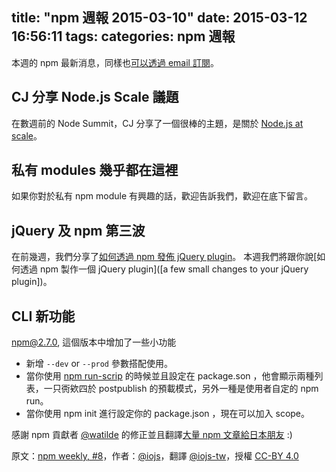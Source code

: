 title: "npm 週報 2015-03-10"
date: 2015-03-12 16:56:11
tags:
categories: npm 週報
---


本週的 npm 最新消息，同樣也[可以透過 email 訂閱](https://www.npmjs.com/npm-weekly)。


## CJ 分享 Node.js Scale 議題

在數週前的 Node Summit，CJ 分享了一個很棒的主題，是關於 [Node.js at scale](http://nodesummit.com/media/node-js-at-scale/)。

## 私有 modules 幾乎都在這裡

如果你對於私有 npm module 有興趣的話，歡迎告訴我們，歡迎在底下留言。

## jQuery 及 npm 第三波

在前幾週，我們分享了[如何透過 npm 發佈 jQuery plugin](http://blog.npmjs.org/post/113172137370/npm-private-modules-are-coming-soon)。
本週我們將跟你說[如何透過 npm 製作一個 jQuery plugin]([a few small changes to your jQuery plugin])。

## CLI 新功能

npm@2.7.0, 這個版本中增加了一些小功能

 * 新增 `--dev` or `--prod` 參數搭配使用。
 * 當你使用 [npm run-scrip](https://docs.npmjs.com/misc/scripts) 的時候並且設定在 package.son ，他會顯示兩種列表，一只衖欸四於 postpublish 的預載模式，另外一種是使用者自定的 npm run。
 * 當你使用 npm init 進行設定你的 package.json ，現在可以加入 scope。

感謝 npm 貢獻者 [@watilde](https://twitter.com/watilde) 的修正並且翻譯[大量 npm 文章給日本朋友](https://medium.com/@watilde) :)

原文：[npm weekly, #8](http://blog.npmjs.org/post/113262605295/npm-weekly-8)，作者：[@iojs](https://medium.com/@iojs)，翻譯 [@iojs-tw](https://github.com/iojs/iojs-tw)，授權 [CC-BY 4.0](https://creativecommons.org/licenses/by/4.0/deed.zh_TW)
